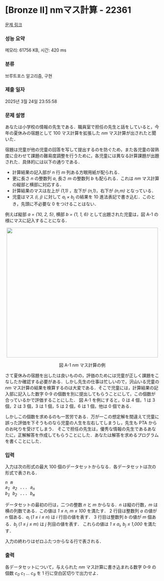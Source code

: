 # [Bronze II] nmマス計算 - 22361 

[문제 링크](https://www.acmicpc.net/problem/22361) 

### 성능 요약

메모리: 61756 KB, 시간: 420 ms

### 분류

브루트포스 알고리즘, 구현

### 제출 일자

2025년 3월 24일 23:55:58

### 문제 설명

<p>あなたは小学校の情報の先生である．職員室で担任の先生と話をしていると，今年の夏休みの宿題として 100 マス計算を拡張した <i>nm</i> マス計算が出されたと聞いた．</p>

<p>宿題は児童が他の児童の回答を写して提出するのを防ぐため，また各児童の習熟度に合わせて課題の難易度調整を行うために，各児童には異なる計算課題が出題された．具体的には以下の通りである．</p>

<ul>
	<li>計算結果の記入部が <i>n</i> 行 <i>m</i> 列ある方眼用紙が配られる．</li>
	<li>更に長さ <i>n</i> の整数列 <i>a</i>, 長さ <i>m</i> の整数列 <i>b</i> も配られる．これは <i>nm</i> マス計算の縦部と横部に対応する．</li>
	<li>計算結果のマスは左上が <i>(1,1)</i> ，左下が <i>(n,1)</i>，右下が <i>(n,m)</i> となっている．</li>
	<li>児童はマス <i>(i, j)</i> に対して <i>a<sub>i</sub> × b<sub>j</sub></i> の結果を 10 進法表記で書き込む．このとき，先頭に不必要な 0 をつけることはない．</li>
</ul>

<p>例えば縦部 <i>a = {10, 2, 5}</i>, 横部 <i>b = {1, 1, 6}</i> として出題された児童は，図 A-1 の様にマスに記入することになる．</p>

<p style="text-align: center;"><img alt="" src="https://upload.acmicpc.net/95b8cd27-7005-4130-8a06-04bee0516d5c/-/preview/" style="width: 494px; height: 423px;"></p>

<center>図 A-1 <i>nm</i> マス計算の例</center>

<p>さて夏休みの宿題を出したは良いものの，評価のためには児童が正しく課題をこなしたか確認する必要がある．しかし先生の仕事は忙しいので，沢山いる児童の <i>nm</i> マス計算の結果を検算するのは大変である．そこで児童には，計算結果の記入部に記入した数字 0-9 の個数を別に提出してもらうことにして，この個数が合っているかで評価することにした． 図 A-1 を例にすると，0 は 4 個，1 は 3 個，2 は 3 個，3 は 1 個，5 は 2 個，6 は 1 個，他は 0 個である．</p>

<p>しかしこの個数を求めるのも一苦労である．万が一この想定解を間違えて児童に誤った評価を下そうものなら児童の人生を左右してしまうし，先生も PTA からのお叱りを受けてしまう． そこで担任の先生は，優秀な情報の先生であるあなたに，正解解答を作成してもらうことにした．あなたは解答を求めるプログラムを書くことにした．</p>

### 입력 

 <p>入力は次の形式の最大 100 個のデータセットからなる．各データセットは次の形式で表される．</p>

<pre><i>n</i> <i>m</i>
<i>a<sub>1</sub></i> <i>a<sub>2</sub></i> ... <i>a<sub>n</sub></i>
<i>b<sub>1</sub></i> <i>b<sub>2</sub></i> ... <i>b<sub>m</sub></i></pre>

<p>データセットの最初の行は，二つの整数 <i>n</i> と <i>m</i> からなる．<i>n</i> は縦の行数，<i>m</i> は横の列数である．この値は <i>1 ≤ n, m ≤ 100</i> を満たす． 2 行目は整数列 <i>a</i> の値が <i>n</i> 個ある．<i>a<sub>i</sub></i> (<i>1 ≤ i ≤ n</i>) は <i>i</i> 行目の値を表す． 3 行目は整数列 <i>b</i> の値が <i>m</i> 個ある．<i>b<sub>j</sub></i> (<i>1 ≤ j ≤ m</i>) は <i>j</i> 列目の値を表す． これらの値は <i>1 ≤ a<sub>i</sub>, b<sub>j</sub> ≤ 1,000</i> を満たす．</p>

<p>入力の終わりはゼロふたつからなる行で表される．</p>

### 출력 

 <p>各データセットについて，与えられた <i>nm</i> マス計算に書き込まれる数字 0–9 の個数 <i>c<sub>0</sub> c<sub>1</sub> ... c<sub>9</sub></i> を 1 行に空白区切りで出力せよ．</p>

